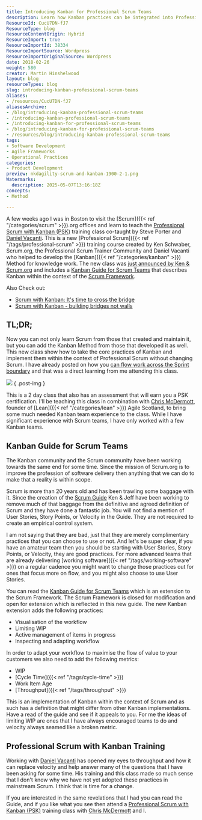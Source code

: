 ```yaml
---
title: Introducing Kanban for Professional Scrum Teams
description: Learn how Kanban practices can be integrated into Professional Scrum teams to improve workflow, transparency, and delivery using the new Scrum.org PSK training and guide.
ResourceId: CucU7DN-fJ7
ResourceType: blog
ResourceContentOrigin: Hybrid
ResourceImport: true
ResourceImportId: 38334
ResourceImportSource: Wordpress
ResourceImportOriginalSource: Wordpress
date: 2018-02-26
weight: 580
creator: Martin Hinshelwood
layout: blog
resourceTypes: blog
slug: introducing-kanban-professional-scrum-teams
aliases:
- /resources/CucU7DN-fJ7
aliasesArchive:
- /blog/introducing-kanban-professional-scrum-teams
- /introducing-kanban-professional-scrum-teams
- /introducing-kanban-for-professional-scrum-teams
- /blog/introducing-kanban-for-professional-scrum-teams
- /resources/blog/introducing-kanban-professional-scrum-teams
tags:
- Software Development
- Agile Frameworks
- Operational Practices
categories:
- Product Development
preview: nkdagility-scrum-and-kanban-1900-2-1.png
Watermarks:
  description: 2025-05-07T13:16:18Z
concepts:
- Method

---
```

A few weeks ago I was in Boston to visit the [Scrum]({{< ref "/categories/scrum" >}}).org offices and learn to teach the [Professional Scrum with Kanban (PSK)](https://nkdagility.com/training/courses/professional-scrum-with-kanban-psk/) training class co-taught by Steve Porter and [Daniel Vacanti](https://www.linkedin.com/in/danielvacanti/). This is a new [Professional Scrum]({{< ref "/tags/professional-scrum" >}}) training course created by Ken Schwaber, Scrum.org, the Professional Scrum Trainer Community and Daniel Vacanti who helped to develop the [Kanban]({{< ref "/categories/kanban" >}}) Method for knowledge work. The new class was [just announced by Ken & Scrum.org](https://www.scrum.org/resources/scrumorg-introduces-scrum-kanban-course-enabling-greater-transparency-among-development) and includes a [Kanban Guide for Scrum Teams](https://www.scrum.org/resources/kanban-guide-scrum-teams) that describes Kanban within the context of the [Scrum Framework](http://scrumguides.org).

Also Check out:

- [Scrum with Kanban: It's time to cross the bridge](https://www.scrum.org/resources/blog/scrum-kanban-its-time-cross-bridge)
- [Scrum with Kanban - building bridges not walls](https://www.scrum.org/resources/blog/scrum-kanban-building-bridges-not-walls)

## TL;DR;

Now you can not only learn Scrum from those that created and maintain it, but you can add the Kanban Method from those that developed it as well. This new class show how to take the core practices of Kanban and implement them within the context of Professional Scrum without changing Scrum. I have already posted on how you [can flow work across the Sprint boundary](https://nkdagility.com/work-can-flow-across-sprint-boundary/) and that was a direct learning from me attending this class.

![](images/nkdagility-scrum-and-kanban-1900-800x400-1-2.png)
{ .post-img }

This is a 2 day class that also has an assessment that will earn you a PSK certification. I'll be teaching this class in combination with [Chris McDermott](https://www.linkedin.com/in/chrisvmcd/), founder of [Lean]({{< ref "/categories/lean" >}}) Agile Scotland, to bring some much needed Kanban team experience to the class. While I have significant experience with Scrum teams, I have only worked with a few Kanban teams.

## Kanban Guide for Scrum Teams

The Kanban community and the Scrum community have been working towards the same end for some time. Since the mission of Scrum.org is to improve the profession of software delivery then anything that we can do to make that a reality is within scope.

Scrum is more than 20 years old and has been trawling some baggage with it. Since the creation of the [Scrum Guide](http://scrumguides.org) Ken & Jeff have been working to remove much of that baggage from the definitive and agreed definition of Scrum and they have done a fantastic job. You will not find a mention of User Stories, Story Points, or Velocity in the Guide. They are not required to create an empirical control system.

I am not saying that they are bad, just that they are merely complimentary practices that you can choose to use or not. And let's be super clear, if you have an amateur team then you should be starting with User Stories, Story Points, or Velocity, they are good practices. For more advanced teams that are already delivering [working software]({{< ref "/tags/working-software" >}}) on a regular cadence you might want to change those practices out for ones that focus more on flow, and you might also choose to use User Stories.

You can read the [Kanban Guide for Scrum Teams](https://www.scrum.org/resources/kanban-guide-scrum-teams) which is an extension to the Scrum Framework. The Scrum Framework is closed for modification and open for extension which is reflected in this new guide. The new Kanban extension adds the following practices:

- Visualisation of the workflow
- Limiting WIP
- Active management of items in progress
- Inspecting and adapting workflow

In order to adapt your workflow to maximise the flow of value to your customers we also need to add the following metrics:

- WIP
- [Cycle Time]({{< ref "/tags/cycle-time" >}})
- Work Item Age
- [Throughput]({{< ref "/tags/throughput" >}})

This is an implementation of Kanban within the context of Scrum and as such has a definition that might differ from other Kanban implementations. Have a read of the guide and see if it appeals to you. For me the ideas of limiting WIP are ones that I have always encouraged teams to do and velocity always seamed like a broken metric.

## Professional Scrum with Kanban Training

Working with [Daniel Vacanti](https://www.linkedin.com/in/danielvacanti/) has opened my eyes to throughput and how it can replace velocity and help answer many of the questions that I have been asking for some time. His training and this class made so much sense that I don't know why we have not yet adopted these practices in mainstream Scrum. I think that is time for a change.

If you are interested in the same revelations that I had you can read the Guide, and if you like what you see then attend a [Professional Scrum with Kanban (PSK)](https://nkdagility.com/training/courses/professional-scrum-with-kanban-psk/) training class with [Chris McDermott](https://www.linkedin.com/in/chrisvmcd/) and I.
